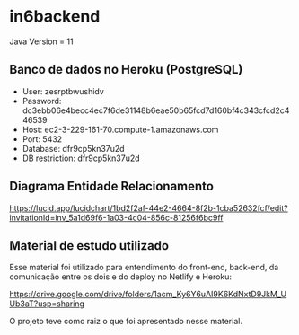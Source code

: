 # in6backend

Java Version = 11

## Banco de dados no Heroku (PostgreSQL)

- User: zesrptbwushidv
- Password: dc3ebb06e4becc4ec7f6de31148b6eae50b65fcd7d160bf4c343cfcd2c446539
- Host: ec2-3-229-161-70.compute-1.amazonaws.com
- Port: 5432
- Database: dfr9cp5kn37u2d
- DB restriction: dfr9cp5kn37u2d

## Diagrama Entidade Relacionamento

https://lucid.app/lucidchart/1bd2f2af-44e2-4664-8f2b-1cba52632fcf/edit?invitationId=inv_5a1d69f6-1a03-4c04-856c-81256f6bc9ff

## Material de estudo utilizado

Esse material foi utilizado para entendimento do front-end, back-end, da comunicação entre os dois e do deploy no Netlify e Heroku:

https://drive.google.com/drive/folders/1acm_Ky6Y6uAI9K6KdNxtD9JkM_UUb3aT?usp=sharing

O projeto teve como raiz o que foi apresentado nesse material.
